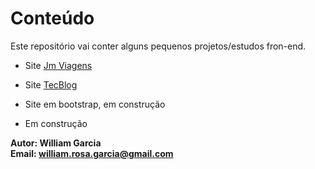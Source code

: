 # Conteúdo


Este repositório vai conter alguns pequenos projetos/estudos fron-end.

- Site [Jm Viagens](https://github.com/phewill/Front-end-projects/tree/master/Jm-Viagens)  

- Site [TecBlog](https://github.com/phewill/Front-end-projects/tree/master/TecBlog)  

- Site em bootstrap, em construção  

- Em construção  



**Autor: William Garcia**  
**Email: william.rosa.garcia@gmail.com**
